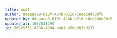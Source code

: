 ```yaml
---
title: asdf
author: 8deaaca8-610f-424b-b316-c8cd20dd88f0
updated_by: 8deaaca8-610f-424b-b316-c8cd20dd88f0
updated_at: 1607631294
id: 566c5f31-d788-4984-b481-a50ed8fcd237
---
```

